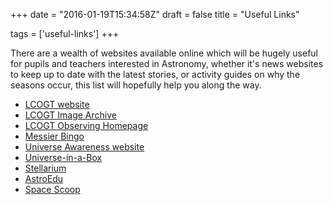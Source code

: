 +++
date = "2016-01-19T15:34:58Z"
draft = false
title = "Useful Links"

tags = ['useful-links']
+++

There are a wealth of websites available online which will be hugely useful for pupils and teachers interested in Astronomy, whether it's news websites to keep up to date with the latest stories, or activity guides on why the seasons occur, this list will hopefully help you along the way.

-	[LCOGT website](http://lcogt.net)
-	[LCOGT Image Archive](http://lcogt.net/observations)
-	[LCOGT Observing Homepage](http://lcogt.net/observe)
-	[Messier Bingo](http://lcogt.net/messierbingo)
-	[Universe Awareness website](http://unawe.org)
-	[Universe-in-a-Box](http://unawe.org/resources/universebox/)
-	[Stellarium](http://www.stellarium.org/en_GB/)
-	[AstroEdu](http://astroedu.iau.org)
-	[Space Scoop](http://www.spacescoop.org/en/)
